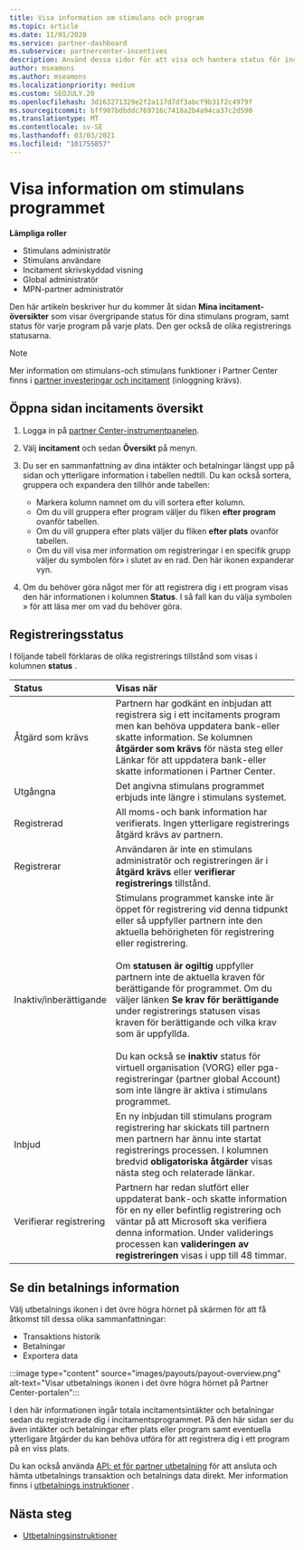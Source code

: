 ```yaml
---
title: Visa information om stimulans och program
ms.topic: article
ms.date: 11/01/2020
ms.service: partner-dashboard
ms.subservice: partnercenter-incentives
description: Använd dessa sidor för att visa och hantera status för incitaments program
author: mseamons
ms.author: mseamons
ms.localizationpriority: medium
ms.custom: SEOJULY.20
ms.openlocfilehash: 3d163271329e2f2a117d7df3abcf9b31f2c4979f
ms.sourcegitcommit: bff907bdbddc769716c7418a2b4a94ca37c2d590
ms.translationtype: MT
ms.contentlocale: sv-SE
ms.lasthandoff: 03/03/2021
ms.locfileid: "101755857"
---
```

# <a name="view-your-incentives-program-details"></a>Visa information om stimulans programmet

**Lämpliga roller**

- Stimulans administratör
- Stimulans användare
- Incitament skrivskyddad visning
- Global administratör
- MPN-partner administratör

Den här artikeln beskriver hur du kommer åt sidan **Mina incitament-översikter** som visar övergripande status för dina stimulans program, samt status för varje program på varje plats. Den ger också de olika registrerings statusarna. 

>[!NOTE]
>Mer information om stimulans-och stimulans funktioner i Partner Center finns i [partner investeringar och incitament](https://partner.microsoft.com/membership/partner-incentives) (inloggning krävs).

## <a name="access-the-incentives-overview-page"></a>Öppna sidan incitaments översikt

1. Logga in på [partner Center-instrumentpanelen](https://partner.microsoft.com/dashboard).
1. Välj **incitament** och sedan **Översikt** på menyn.
1. Du ser en sammanfattning av dina intäkter och betalningar längst upp på sidan och ytterligare information i tabellen nedtill. Du kan också sortera, gruppera och expandera den tillhör ande tabellen:

   - Markera kolumn namnet om du vill sortera efter kolumn.
   - Om du vill gruppera efter program väljer du fliken **efter program** ovanför tabellen.
   - Om du vill gruppera efter plats väljer du fliken **efter plats** ovanför tabellen.
   - Om du vill visa mer information om registreringar i en specifik grupp väljer du symbolen för» i slutet av en rad. Den här ikonen expanderar vyn.
1. Om du behöver göra något mer för att registrera dig i ett program visas den här informationen i kolumnen **Status**. I så fall kan du välja symbolen » för att läsa mer om vad du behöver göra.

## <a name="enrollment-status"></a>Registreringsstatus

I följande tabell förklaras de olika registrerings tillstånd som visas i kolumnen **status** .

| **Status**         | **Visas när** |
|:------------------------------------|:------------------|
| Åtgärd som krävs  | Partnern har godkänt en inbjudan att registrera sig i ett incitaments program men kan behöva uppdatera bank-eller skatte information. Se kolumnen **åtgärder som krävs** för nästa steg eller Länkar för att uppdatera bank-eller skatte informationen i Partner Center. |
| Utgångna  | Det angivna stimulans programmet erbjuds inte längre i stimulans systemet. |
| Registrerad  | All moms-och bank information har verifierats. Ingen ytterligare registrerings åtgärd krävs av partnern. |
| Registrerar  | Användaren är inte en stimulans administratör och registreringen är i **åtgärd krävs** eller **verifierar registrerings** tillstånd.|
| Inaktiv/inberättigande | Stimulans programmet kanske inte är öppet för registrering vid denna tidpunkt eller så uppfyller partnern inte den aktuella behörigheten för registrering eller registrering. <br><br> Om **statusen är ogiltig** uppfyller partnern inte de aktuella kraven för berättigande för programmet. Om du väljer länken **Se krav för berättigande** under registrerings statusen visas kraven för berättigande och vilka krav som är uppfyllda. <br><br> Du kan också se **inaktiv** status för virtuell organisation (VORG) eller pga-registreringar (partner global Account) som inte längre är aktiva i stimulans programmet.  |
| Inbjud  | En ny inbjudan till stimulans program registrering har skickats till partnern men partnern har ännu inte startat registrerings processen. I kolumnen bredvid **obligatoriska åtgärder** visas nästa steg och relaterade länkar.  |
| Verifierar registrering  | Partnern har redan slutfört eller uppdaterat bank-och skatte information för en ny eller befintlig registrering och väntar på att Microsoft ska verifiera denna information. Under validerings processen kan **valideringen av registreringen** visas i upp till 48 timmar.  |

## <a name="see-your-payment-information"></a>Se din betalnings information

Välj utbetalnings ikonen i det övre högra hörnet på skärmen för att få åtkomst till dessa olika sammanfattningar:

- Transaktions historik
- Betalningar
- Exportera data

:::image type="content" source="images/payouts/payout-overview.png" alt-text="Visar utbetalnings ikonen i det övre högra hörnet på Partner Center-portalen":::

I den här informationen ingår totala incitamentsintäkter och betalningar sedan du registrerade dig i incitamentsprogrammet. På den här sidan ser du även intäkter och betalningar efter plats eller program samt eventuella ytterligare åtgärder du kan behöva utföra för att registrera dig i ett program på en viss plats. 

Du kan också använda [API: et för partner utbetalning](https://apidocs.microsoft.com/services/partnerpayouts) för att ansluta och hämta utbetalnings transaktion och betalnings data direkt. Mer information finns i [utbetalnings instruktioner](payout-statement.md) .

## <a name="next-steps"></a>Nästa steg

- [Utbetalningsinstruktioner](payout-statement.md)
